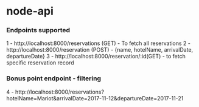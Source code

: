 # node-api

### Endpoints supported

1 - http://localhost:8000/reservations (GET) - To fetch all reservations
2 - http://localhost:8000/reservation (POST) -  {name, hotelName, arrivalDate, departureDate}
3 - http://localhost:8000/reservation/:id(GET) - to fetch specific reservation record

### Bonus point endpoint - filtering

4 - http://localhost:8000/reservations?hotelName=Mariot&arrivalDate=2017-11-12&departureDate=2017-11-21
